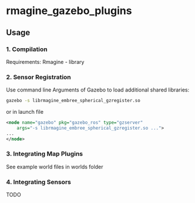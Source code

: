 # rmagine_gazebo_plugins

## Usage

### 1. Compilation

Requirements: Rmagine - library


### 2. Sensor Registration

Use command line Arguments of Gazebo to load additional shared libraries:

```bash
gazebo -s librmagine_embree_spherical_gzregister.so
```

or in launch file

```xml
<node name="gazebo" pkg="gazebo_ros" type="gzserver" 
    args="-s librmagine_embree_spherical_gzregister.so ...">
...
</node>
```

### 3. Integrating Map Plugins

See example world files in worlds folder

### 4. Integrating Sensors

TODO